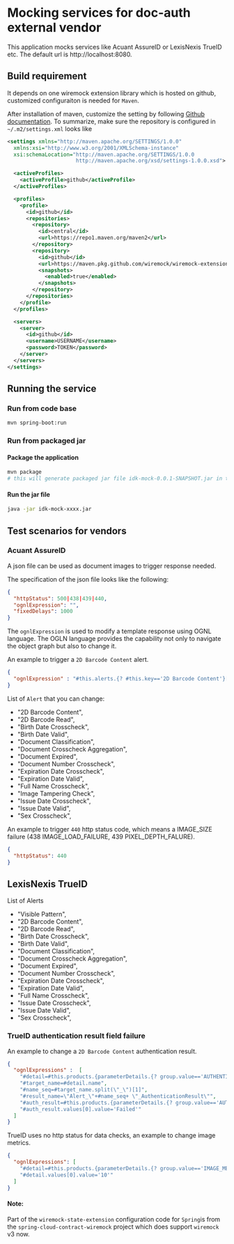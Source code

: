 # Mocking services for doc-auth external vendor

This application mocks services like Acuant AssureID or LexisNexis TrueID etc. The default url is http://localhost:8080.

## Build requirement
It depends on one wiremock extension library which is hosted on github, customized configuraiton is needed for `Maven`.

After installation of maven, customize the setting by following [Github documentation](https://docs.github.com/en/packages/working-with-a-github-packages-registry/working-with-the-apache-maven-registry). 
To summarize, make sure the repository is configured in `~/.m2/settings.xml` looks like
```xml
<settings xmlns="http://maven.apache.org/SETTINGS/1.0.0"
  xmlns:xsi="http://www.w3.org/2001/XMLSchema-instance"
  xsi:schemaLocation="http://maven.apache.org/SETTINGS/1.0.0
                      http://maven.apache.org/xsd/settings-1.0.0.xsd">

  <activeProfiles>
    <activeProfile>github</activeProfile>
  </activeProfiles>

  <profiles>
    <profile>
      <id>github</id>
      <repositories>
        <repository>
          <id>central</id>
          <url>https://repo1.maven.org/maven2</url>
        </repository>
        <repository>
          <id>github</id>
          <url>https://maven.pkg.github.com/wiremock/wiremock-extension-state</url>
          <snapshots>
            <enabled>true</enabled>
          </snapshots>
        </repository>
      </repositories>
    </profile>
  </profiles>

  <servers>
    <server>
      <id>github</id>
      <username>USERNAME</username>
      <password>TOKEN</password>
    </server>
  </servers>
</settings>
```



## Running the service

### Run from code base
```bash
mvn spring-boot:run
```

### Run from packaged jar

#### Package the application
```bash
mvn package
# this will generate packaged jar file idk-mock-0.0.1-SNAPSHOT.jar in target directory
```
#### Run the jar file
```bash
java -jar idk-mock-xxxx.jar
```

## Test scenarios for vendors

### Acuant AssureID

A json file can be used as document images to trigger response needed.

The specification of the json file looks like the following:

```json
{
  "httpStatus": 500|438|439|440,
  "ognlExpression": "",
  "fixedDelays": 1000
}
```

The `ognlExpression` is used to modify a template response using OGNL language. The OGLN language provides the capability not only to navigate the object graph but also to change it. 


An example to trigger a `2D Barcode Content` alert.
```json
{
  "ognlExpression" : "#this.alerts.{? #this.key=='2D Barcode Content'}[0].result=5, #this.result=5"
}
```

List of `Alert` that you can change:

* "2D Barcode Content",
* "2D Barcode Read",
* "Birth Date Crosscheck",
* "Birth Date Valid",
* "Document Classification",
* "Document Crosscheck Aggregation",
* "Document Expired",
* "Document Number Crosscheck",
* "Expiration Date Crosscheck",
* "Expiration Date Valid",
* "Full Name Crosscheck",
* "Image Tampering Check",
* "Issue Date Crosscheck",
* "Issue Date Valid",
* "Sex Crosscheck",

An example to trigger `440` http status code, which means a IMAGE_SIZE failure (438 IMAGE_LOAD_FAILURE, 439 PIXEL_DEPTH_FALURE).
```json
{
  "httpStatus": 440
}
```

## LexisNexis TrueID

List of Alerts

* "Visible Pattern",
* "2D Barcode Content",
* "2D Barcode Read",
* "Birth Date Crosscheck",
* "Birth Date Valid",
* "Document Classification",
* "Document Crosscheck Aggregation",
* "Document Expired",
* "Document Number Crosscheck",
* "Expiration Date Crosscheck",
* "Expiration Date Valid",
* "Full Name Crosscheck",
* "Issue Date Crosscheck",
* "Issue Date Valid",
* "Sex Crosscheck",

### TrueID authentication result field failure

An example to change a `2D Barcode Content` authentication result.
```json
{
  "ognlExpressions" :  [
    "#detail=#this.products.{parameterDetails.{? group.value=='AUTHENTICATION_RESULT' && name.endsWith('AlertName') && values.{?value=='2D Barcode Content'}.size==1 }}[0][0]",
    "#target_name=#detail.name",
    "#name_seq=#target_name.split(\"_\")[1]",
    "#result_name=\"Alert_\"+#name_seq+ \"_AuthenticationResult\"",
    "#auth_result=#this.products.{parameterDetails.{? group.value=='AUTHENTICATION_RESULT' && name==#result_name }}[0][0]",
    "#auth_result.values[0].value='Failed'"
  ]
}
```

TrueID uses no http status for data checks, an example to change image metrics.
```json
{
  "ognlExpressions": [
    "#detail=#this.products.{parameterDetails.{? group.value=='IMAGE_METRICS_RESULT' && name=='GlareMetric' }}[0][0]",
    "#detail.values[0].value='10'"
  ]
}
```
#### Note: 
Part of the `wiremock-state-extension` configuration code for `Spring`is from the `spring-cloud-contract-wiremock` project which does support `wiremock` v3 now.
